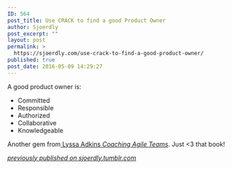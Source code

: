 ```yaml
---
ID: 564
post_title: Use CRACK to find a good Product Owner
author: Sjoerdly
post_excerpt: ""
layout: post
permalink: >
  https://sjoerdly.com/use-crack-to-find-a-good-product-owner/
published: true
post_date: 2016-05-09 14:29:27
---
```

<!-- wp:paragraph -->
<p>A good product owner is:</p>
<!-- /wp:paragraph -->

<!-- wp:list -->
<ul><li>Committed<br></li><li>Responsible<br></li><li>Authorized<br></li><li>Collaborative<br></li><li>Knowledgeable<br></li></ul>
<!-- /wp:list -->

<!-- wp:paragraph -->
<p>Another gem from<a href="http://www.coachingagileteams.com/">&nbsp;Lyssa Adkins&nbsp;<em>Coaching Agile Teams</em></a>. Just &lt;3 that book!</p>
<!-- /wp:paragraph -->

<!-- wp:paragraph -->
<p><em><a href="http://sjoerdly.tumblr.com/post/144094825147/use-crack-to-find-a-good-product-owner-a-good">previously published on sjoerdly.tumblr.com</a></em></p>
<!-- /wp:paragraph -->